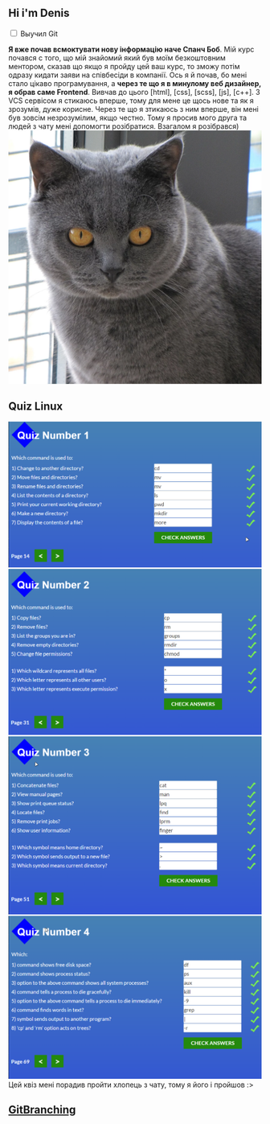 ## Hi i'm Denis 

<form>	
	<input id="html" type="checkbox">
	<label for="html">Выучил Git</label>
</form>

<strong>Я вже почав всмоктувати нову інформацію наче Спанч Боб</strong>. Мій курс почався с того, що мій знайомий який був моїм безкоштовним ментором, сказав що якщо я пройду цей ваш курс, то зможу потім одразу кидати заяви на співбесіди в компанії. Ось я й почав, бо мені стало цікаво програмування, а <strong>через те що я в минулому веб дизайнер, я обрав саме Frontend</strong>. Вивчав до цього [html], [css], [scss], [js], [c++]. З VCS сервісом я стикаюсь вперше, тому для мене це щось нове та як я зрозумів, дуже корисне. Через те що я зтикаюсь з ним вперше, він мені був зовсім незрозумілим, якщо честно. Тому я просив мого друга та людей з чату мені допомогти розібратися. Взагалом я розібрався)
<img src="img/cat.jpg">

## Quiz Linux 
<img src="0/quiz1.png">
<img src="0/quiz2.png">
<img src="0/quiz3.png">
<img src="0/quiz4.png">
Цей квіз мені порадив пройти хлопець з чату, тому я його і пройшов :>

## <a href="https://learngitbranching.js.org/">GitBranching</a>
